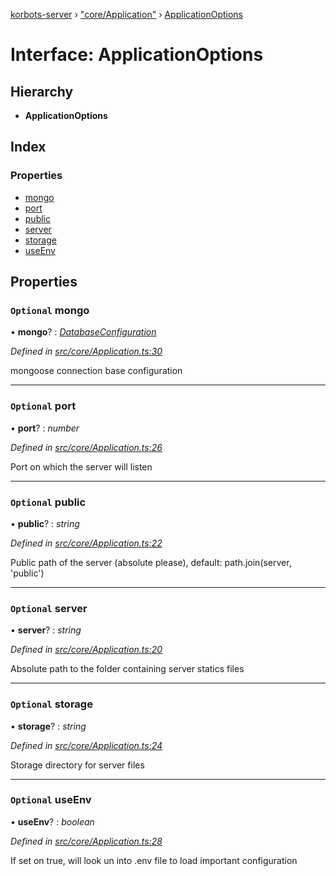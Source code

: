 [korbots-server](../README.md) › ["core/Application"](../modules/_core_application_.md) › [ApplicationOptions](_core_application_.applicationoptions.md)

# Interface: ApplicationOptions

## Hierarchy

* **ApplicationOptions**

## Index

### Properties

* [mongo](_core_application_.applicationoptions.md#optional-mongo)
* [port](_core_application_.applicationoptions.md#optional-port)
* [public](_core_application_.applicationoptions.md#optional-public)
* [server](_core_application_.applicationoptions.md#optional-server)
* [storage](_core_application_.applicationoptions.md#optional-storage)
* [useEnv](_core_application_.applicationoptions.md#optional-useenv)

## Properties

### `Optional` mongo

• **mongo**? : *[DatabaseConfiguration](_core_application_.databaseconfiguration.md)*

*Defined in [src/core/Application.ts:30](https://github.com/Xisabla/Korbots/blob/6040ffa/server/src/core/Application.ts#L30)*

mongoose connection base configuration

___

### `Optional` port

• **port**? : *number*

*Defined in [src/core/Application.ts:26](https://github.com/Xisabla/Korbots/blob/6040ffa/server/src/core/Application.ts#L26)*

Port on which the server will listen

___

### `Optional` public

• **public**? : *string*

*Defined in [src/core/Application.ts:22](https://github.com/Xisabla/Korbots/blob/6040ffa/server/src/core/Application.ts#L22)*

Public path of the server (absolute please), default: path.join(server, 'public')

___

### `Optional` server

• **server**? : *string*

*Defined in [src/core/Application.ts:20](https://github.com/Xisabla/Korbots/blob/6040ffa/server/src/core/Application.ts#L20)*

Absolute path to the folder containing server statics files

___

### `Optional` storage

• **storage**? : *string*

*Defined in [src/core/Application.ts:24](https://github.com/Xisabla/Korbots/blob/6040ffa/server/src/core/Application.ts#L24)*

Storage directory for server files

___

### `Optional` useEnv

• **useEnv**? : *boolean*

*Defined in [src/core/Application.ts:28](https://github.com/Xisabla/Korbots/blob/6040ffa/server/src/core/Application.ts#L28)*

If set on true, will look un into .env file to load important configuration
